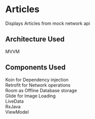 # Articles
Displays Articles from mock network api

## Architecture Used
MVVM

## Components Used
Koin for Dependency injection<br />
Retrofit for Network operations<br />
Room as Offline Database storage<br />
Glide for Image Loading<br />
LiveData<br />
RxJava<br />
ViewModel


